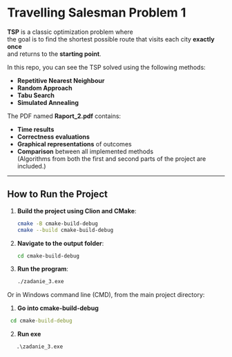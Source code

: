 # **Travelling Salesman Problem 1**

**TSP** is a classic optimization problem where  
the goal is to find the shortest possible route that visits each city **exactly once**  
and returns to the **starting point**.

In this repo, you can see the TSP solved using the following methods:
- **Repetitive Nearest Neighbour**
- **Random Approach**
- **Tabu Search**
- **Simulated Annealing**

The PDF named **Raport_2.pdf** contains:
- **Time results**
- **Correctness evaluations**
- **Graphical representations** of outcomes
- **Comparison** between all implemented methods  
  (Algorithms from both the first and second parts of the project are included.)

---

## **How to Run the Project**

1. **Build the project using Clion and CMake**:

    ```bash
    cmake -B cmake-build-debug
    cmake --build cmake-build-debug
    ```

2. **Navigate to the output folder**:

    ```bash
    cd cmake-build-debug
    ```

3. **Run the program**:

    ```bash
    ./zadanie_3.exe
    ```

Or in Windows command line (CMD), from the main project directory:

1. **Go into cmake-build-debug**
```cmd
 cd cmake-build-debug
```
2. **Run exe**
```cmd
   .\zadanie_3.exe
```
